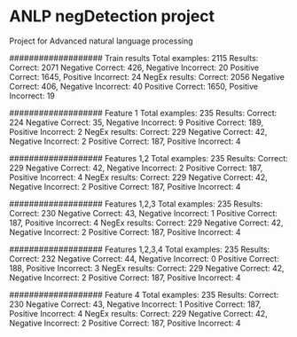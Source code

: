 # ANLP negDetection project
Project for Advanced natural language processing

###################
Train results
Total examples: 2115
Results:    Correct: 2071   Negative Correct: 426, Negative Incorrect: 20   Positive Correct: 1645, Positive Incorrect: 24
NegEx results:  Correct: 2056   Negative Correct: 406, Negative Incorrect: 40   Positive Correct: 1650, Positive Incorrect: 19

###################
Feature 1
Total examples: 235
Results:    Correct: 224    Negative Correct: 35, Negative Incorrect: 9 Positive Correct: 189, Positive Incorrect: 2
NegEx results:  Correct: 229    Negative Correct: 42, Negative Incorrect: 2 Positive Correct: 187, Positive Incorrect: 4

###################
Features 1,2
Total examples: 235
Results:    Correct: 229    Negative Correct: 42, Negative Incorrect: 2 Positive Correct: 187, Positive Incorrect: 4
NegEx results:  Correct: 229    Negative Correct: 42, Negative Incorrect: 2 Positive Correct: 187, Positive Incorrect: 4

###################
Features 1,2,3
Total examples: 235
Results:    Correct: 230    Negative Correct: 43, Negative Incorrect: 1 Positive Correct: 187, Positive Incorrect: 4
NegEx results:  Correct: 229    Negative Correct: 42, Negative Incorrect: 2 Positive Correct: 187, Positive Incorrect: 4

###################
Features 1,2,3,4
Total examples: 235
Results:    Correct: 232    Negative Correct: 44, Negative Incorrect: 0 Positive Correct: 188, Positive Incorrect: 3
NegEx results:  Correct: 229    Negative Correct: 42, Negative Incorrect: 2 Positive Correct: 187, Positive Incorrect: 4

###################
Feature 4
Total examples: 235
Results:    Correct: 230    Negative Correct: 43, Negative Incorrect: 1 Positive Correct: 187, Positive Incorrect: 4
NegEx results:  Correct: 229    Negative Correct: 42, Negative Incorrect: 2 Positive Correct: 187, Positive Incorrect: 4
